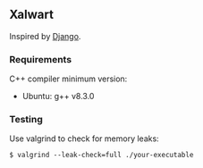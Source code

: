 ## Xalwart

Inspired by [Django](https://github.com/django/django).

### Requirements

C++ compiler minimum version:
* Ubuntu: g++ v8.3.0


### Testing

Use valgrind to check for memory leaks:
```
$ valgrind --leak-check=full ./your-executable
```
